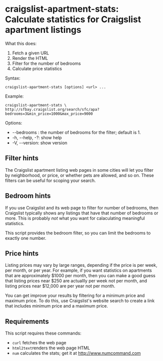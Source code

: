 # craigslist-apartment-stats:<br>Calculate statistics for Craigslist apartment listings

What this does:

  1. Fetch a given URL
  2. Render the HTML
  3. Filter for the number of bedrooms
  4. Calculate price statistics

Syntax:

    craigslist-apartment-stats [options] <url> ...

Example:

    craigslist-apartment-stats \
    http://sfbay.craigslist.org/search/sfc/apa?bedrooms=3&min_price=1000&max_price=9000

Options:

  * --bedrooms <number>: the number of bedrooms for the filter; default is 1.
  * -h, --help, -?: show help
  * -V, --version: show version

## Filter hints

The Craigslist apartment listing web pages in some cities will let you
filter by neighborhood, or price, or whether pets are allowed, and so
on. These filters can be useful for scoping your search.

## Bedroom hints

If you use Craigslist and its web page to filter for number of
bedrooms, then Craigslist typically shows any listings that have that
number of bedrooms or more. This is probably *not* what you want for
calaculating meaningful statistics.

This script provides the bedroom filter, so you can limit the bedrooms
to exactly one number.

## Price hints

Listing prices may vary by large ranges, depending if the price is per
week, per month, or per year. For example, if you want statistics on
apartments that are approximately $1000 per month, then you can make a
good guess that listing prices near $250 are actuallly per week not
per month, and listing prices near $12,000 are per year not per month.

You can get improve your results by filtering for a minimum price and
maximum price. To do this, use Craigslist's website search to create a
link that includes minimum price and a maximum price.

## Requirements

This script requires these commands:

  * `curl` fetches the web page
  * `html2text`renders the web page HTML
  * `num` calculates the stats; get it at http://www.numcommand.com
